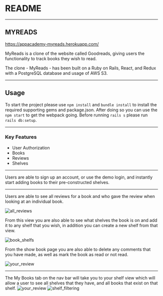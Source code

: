 # README
----------
## MYREADS

https://appacademy-myreads.herokuapp.com/

MyReads is a clone of the website called Goodreads, giving users the functionality to track books they wish to read.

The clone - MyReads - has been built on a Ruby on Rails, React, and Redux with a PostgreSQL database and usage of AWS S3. 

----------

## Usage
To start the project please use `npm install` and `bundle install` to install the required supporting gems and package.json. After doing so you can use the `npm start` to get the webpack going. Before running `rails s` please run `rails db:setup`. 

--------
### Key Features

   * User Authorization 
   * Books
   * Reviews
   * Shelves
--------
Users are able to sign up an account, or use the demo login, and instantly start adding books to their pre-constructed shelves.

--------
Users are able to see all reviews for a book and who gave the review when looking at an individual book.

![all_reviews](https://github.com/Micjoey/MyReads_FSP/blob/master/app/assets/images/All%20Reviews.png)

From this view you are also able to see what shelves the book is on and add it to any shelf that you wish, in addition you can create a new shelf from that view. 

![book_shelfs](https://github.com/Micjoey/MyReads_FSP/blob/master/app/assets/images/Add%20to%20Shelf.png)

From the show book page you are also able to delete any comments that you have made, as well as mark the book as read or not read.

![your_review](https://github.com/Micjoey/MyReads_FSP/blob/master/app/assets/images/personal_review.png)


--------
The My Books tab on the nav bar will take you to your shelf view which will allow a user to see all shelves that they have, and all books that exist on that shelf. 
![your_review](https://github.com/Micjoey/MyReads_FSP/blob/master/app/assets/images/myBooks.png)
![shelf_filtering](https://github.com/Micjoey/MyReads_FSP/blob/master/app/assets/images/filteringmybooks.png)








